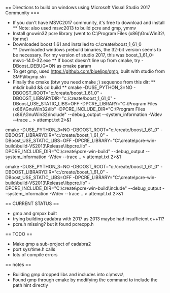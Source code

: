 == Directions to build on windows using Microsoft Visual Studio 2017 Community ===
* If you don't have MSVC2017 community, it's free to download and install
** Note: also used msvc2013 to build pcre and gmp, ymmv
* Install gnuwin32 pcre library (went to C:\Program Files (x86)\GnuWin32\ for me)
* Downloaded boost 1.61 and installed to c:\create\boost_1_61_0\
** Downloaded windows prebuild binaries, the 32-bit version seems to be necessary. For my version of studio 2017, this was boost_1_61_0-msvc-14.0-32.exe
** If boost doesn't line up from cmake, try -DBoost_DEBUG=ON as cmake param
* To get gmp, used https://github.com/bluelips/gmp, built with studio from SMP\libgmp.sln
* Finally the cmake (btw you need cmake ;) sequence from this dir:
** mkdir build && cd build
** cmake -DUSE_PYTHON_3=NO -DBOOST_ROOT="c:/create/boost_1_61_0" -DBOOST_LIBRARYDIR="c:/create/boost_1_61_0" -DBoost_USE_STATIC_LIBS=OFF -DPCRE_LIBRARY="C:\Program Files (x86)\GnuWin32\lib" -DPCRE_INCLUDE_DIR="C:\Program Files (x86)\GnuWin32\include" --debug_output --system_information -Wdev --trace .. > attempt.txt 2>&1

cmake -DUSE_PYTHON_3=NO -DBOOST_ROOT="c:/create/boost_1_61_0" -DBOOST_LIBRARYDIR="c:/create/boost_1_61_0" -DBoost_USE_STATIC_LIBS=OFF -DPCRE_LIBRARY="C:\create\pcre-win-build\build-VS2013\Release\libpcre.lib" -DPCRE_INCLUDE_DIR="C:\create\pcre-win-build" --debug_output --system_information -Wdev --trace .. > attempt.txt 2>&1

cmake -DUSE_PYTHON_3=NO -DBOOST_ROOT="c:/create/boost_1_61_0" -DBOOST_LIBRARYDIR="c:/create/boost_1_61_0" -DBoost_USE_STATIC_LIBS=OFF -DPCRE_LIBRARY="C:\create\pcre-win-build\build-VS2013\Release\libpcre.lib" -DPCRE_INCLUDE_DIR="C:\create\pcre-win-build\include" --debug_output --system_information -Wdev --trace .. > attempt.txt 2>&1
 
== CURRENT STATUS ==
* gmp and gmpxx built
* trying building cadabra with 2017 as 2013 maybe had insufficient c++11?
* pcre.h missing? but it found pcrecpp.h

== TODO ==
* Make gmp a sub-project of cadabra2
* port sys/time.h calls
* lots of compile errors

== notes ==
* Building gmp dropped libs and includes into c:\msvc\
* Found gmp through cmake by modifying the command to include the path hint directly
